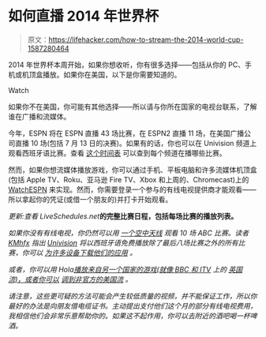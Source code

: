 # 如何直播 2014 年世界杯

> 原文：<https://lifehacker.com/how-to-stream-the-2014-world-cup-1587280464>

2014 年世界杯本周开始，如果你想收听，你有很多选择——包括从你的 PC、手机或机顶盒播放。如果你在美国，以下是你需要知道的。

Watch

如果你不在美国，你可能有其他选择——所以请与你所在国家的电视台联系，了解谁在广播和流媒体。

今年，ESPN 将在 ESPN 直播 43 场比赛，在 ESPN2 直播 11 场，在美国广播公司直播 10 场(包括 7 月 13 日的决赛)。如果有的话，你也可以在 Univision 频道上观看西班牙语比赛。查看 [这个时间表](http://variety.com/2014/tv/news/world-cup-schedule-1201198549/) 可以查到每个频道在播哪些比赛。

然而，如果你想流媒体播放游戏，你可以通过手机、平板电脑和许多流媒体机顶盒(包括 Apple TV、Roku、亚马逊 Fire TV、Xbox 和上周的、Chromecast)上的 [WatchESPN](http://espn.go.com/watchespn/apps) 来实现。然而，你需要登录一个参与的有线电视提供商才能观看——所以拿起你的凭证(或借一个朋友的)并打卡开始观看。

*更新:查看 LiveSchedules.net*[](http://www.liveschedules.net/world-cup-schedule/)**的完整比赛日程，包括每场比赛的播放列表。**

*如果你没有有线电视，你仍然可以用 [一个空中天线](http://lifehacker.com/how-to-choose-the-best-over-the-air-antenna-for-free-hd-1569752514) 观看 10 场 ABC 比赛。读者 [KMhfx](http://kmhfx.kinja.com/) 指出 [Univision](http://www.univision.com/) 将以西班牙语免费播放除了最后八场比赛之外的所有比赛，你可以 [为许多设备下载他们的应用](http://movil.univision.com/apps/openpage/2011-10-14/aplicacion-de-futbol) 。*

*或者，你可以用 Hola[播放来自另一个国家的游戏(就像 BBC 和 ITV](https://lifehacker.com/the-always-up-to-date-guide-to-streaming-blocked-conten-5983904) 上的 [英国流)，或者你可以](http://worldsoccertalk.com/2014/05/30/world-cup-tv-schedule-for-bbc-and-itv-subscribers-in-the-united-kingdom/) [调到非官方的美国流](http://lifehacker.com/how-can-i-watch-almost-any-live-sports-game-online-30804007) 。*

*请注意，这些更可疑的方法可能会产生较低质量的视频，并不能保证工作，所以你最好的办法是向朋友借电缆证书。主动提出支付他们这个月的部分有线电视费用，我相信他们会非常乐意帮助你的。如果这不起作用，你可以去附近的酒吧喝一杯啤酒。*